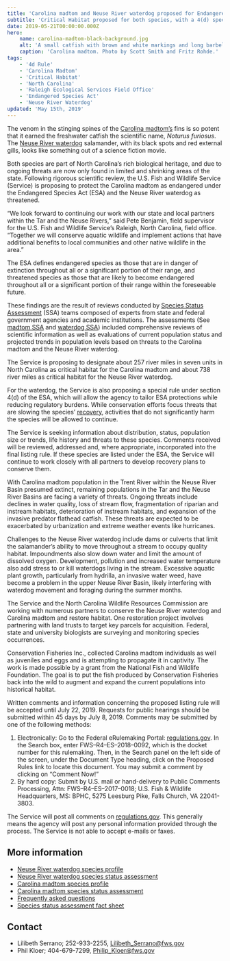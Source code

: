 ```yaml
---
title: 'Carolina madtom and Neuse River waterdog proposed for Endangered Species Act protection'
subtitle: 'Critical Habitat proposed for both species, with a 4(d) special rule proposed for waterdog, allowing for tailored conservation'
date: 2019-05-21T00:00:00.000Z
hero:
    name: carolina-madtom-black-background.jpg
    alt: 'A small catfish with brown and white markings and long barbells extending from its mouth.'
    caption: 'Carolina madtom. Photo by Scott Smith and Fritz Rohde.'
tags:
    - '4d Rule'
    - 'Carolina Madtom'
    - 'Critical Habitat'
    - 'North Carolina'
    - 'Raleigh Ecological Services Field Office'
    - 'Endangered Species Act'
    - 'Neuse River Waterdog'
updated: 'May 15th, 2019'
---
```


The venom in the stinging spines of the [Carolina madtom’s](/wildlife/fishes/carolina-madtom/) fins is so potent that it earned the freshwater catfish the scientific name, *Noturus furiosus*. The [Neuse River waterdog](/wildlife/amphibians/neuse-river-waterdog/) salamander, with its black spots and red external gills, looks like something out of a science fiction movie.

Both species are part of North Carolina’s rich biological heritage, and due to ongoing threats are now only found in limited and shrinking areas of the state. Following rigorous scientific review, the U.S. Fish and Wildlife Service (Service) is proposing to protect the Carolina madtom as endangered under the Endangered Species Act (ESA) and the Neuse River waterdog as threatened.

“We look forward to continuing our work with our state and local partners within the Tar and the Neuse Rivers,” said Pete Benjamin, field supervisor for the U.S. Fish and Wildlife Service’s Raleigh, North Carolina, field office. “Together we will conserve aquatic wildlife and implement actions that have additional benefits to local communities and other native wildlife in the area.”

The ESA defines endangered species as those that are in danger of extinction throughout all or a significant portion of their range, and threatened species as those that are likely to become endangered throughout all or a significant portion of their range within the foreseeable future.

These findings are the result of reviews conducted by [Species Status Assessment](https://www.fws.gov/southeast/endangered-species-act/species-status-assessments/) (SSA) teams composed of experts from state and federal government agencies and academic institutions. The assessments (See [madtom SSA](https://ecos.fws.gov/ServCat/DownloadFile/161997)  and [waterdog SSA](https://ecos.fws.gov/ServCat/DownloadFile/161998)) included comprehensive reviews of scientific information as well as evaluations of current population status and projected trends in population levels based on threats to the Carolina madtom and the Neuse River waterdog.

The Service is proposing to designate about 257 river miles in seven units in North Carolina as critical habitat for the Carolina madtom and about 738 river miles as critical habitat for the Neuse River waterdog.

For the waterdog, the Service is also proposing a special rule under section 4(d) of the ESA, which will allow the agency to tailor ESA protections while reducing regulatory burdens. While conservation efforts focus threats that are slowing the species’ [recovery](/endangered-species-act/recovery), activities that do not significantly harm the species will be allowed to continue.

The Service is seeking information about distribution, status, population size or trends, life history and threats to these species. Comments received will be reviewed, addressed and, where appropriate, incorporated into the final listing rule. If these species are listed under the ESA, the Service will continue to work closely with all partners to develop recovery plans to conserve them.

With Carolina madtom population in the Trent River within the Neuse River Basin presumed extinct, remaining populations in the Tar and the Neuse River Basins are facing a variety of threats. Ongoing threats include declines in water quality, loss of stream flow, fragmentation of riparian and instream habitats, deterioration of instream habitats, and expansion of the invasive predator flathead catfish. These threats are expected to be exacerbated by urbanization and extreme weather events like hurricanes.

Challenges to the Neuse River waterdog include dams or culverts that limit the salamander’s ability to move throughout a stream to occupy quality habitat. Impoundments also slow down water and limit the amount of dissolved oxygen. Development, pollution and increased water temperature also add stress to or kill waterdogs living in the stream. Excessive aquatic plant growth, particularly from hydrilla, an invasive water weed, have become a problem in the upper Neuse River Basin, likely interfering with waterdog movement and foraging during the summer months.

The Service and the North Carolina Wildlife Resources Commission are working with numerous partners to conserve the Neuse River waterdog and Carolina madtom and restore habitat. One restoration project involves partnering with land trusts to target key parcels for acquisition. Federal, state and university biologists are surveying and monitoring species occurrences.

Conservation Fisheries Inc., collected Carolina madtom individuals as well as juveniles and eggs and is attempting to propagate it in captivity. The work is made possible by a grant from the National Fish and Wildlife Foundation. The goal is to put the fish produced by Conservation Fisheries back into the wild to augment and expand the current populations into historical habitat.

Written comments and information concerning the proposed listing rule will be accepted until July 22, 2019.  Requests for public hearings should be submitted within 45 days by July 8, 2019.  Comments may be submitted by one of the following methods:

1. Electronically:  Go to the Federal eRulemaking Portal: [regulations.gov](https://www.regulations.gov). In the Search box, enter FWS–R4–ES–2018–0092, which is the docket number for this rulemaking. Then, in the Search panel on the left side of the screen, under the Document Type heading, click on the Proposed Rules link to locate this document. You may submit a comment by clicking on “Comment Now!”
2. By hard copy:  Submit by U.S. mail or hand-delivery to Public Comments Processing, Attn:  FWS–R4–ES–2017–0018; U.S. Fish & Wildlife Headquarters, MS: BPHC, 5275 Leesburg Pike, Falls Church, VA 22041-3803.

The Service will post all comments on [regulations.gov](https://www.regulations.gov). This generally means the agency will post any personal information provided through the process. The Service is not able to accept e-mails or faxes.

## More information

- [Neuse River waterdog species profile](/wildlife/amphibians/neuse-river-waterdog)
- [Neuse River waterdog species status assessment](https://ecos.fws.gov/ServCat/DownloadFile/161998)
- [Carolina madtom species profile](/wildlife/fishes/carolina-madtom)
- [Carolina madtom species status assessment](https://ecos.fws.gov/ServCat/DownloadFile/161997)
- [Frequently asked questions](/faq/proposed-endangered-species-act-findings-for-the-carolina-madtom-and-neuse-river-waterdog/)
- [Species status assessment fact sheet](https://www.fws.gov/endangered/improving_ESA/pdf/SSA_Fact_Sheet-August_2016.pdf)

## Contact

- Lilibeth Serrano; 252-933-2255, [Lilibeth_Serrano@fws.gov](mailto:Lilibeth_Serrano@fws.gov)
- Phil Kloer; 404-679-7299, [Philip_Kloer@fws.gov](mailto:Philip_Kloer@fws.gov)